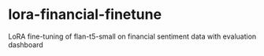 # lora-financial-finetune
LoRA fine-tuning of flan-t5-small on financial sentiment data with evaluation dashboard
